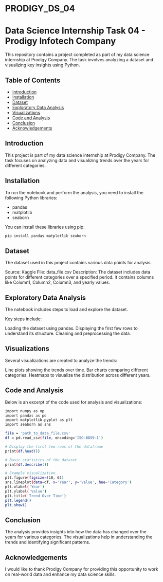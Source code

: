 # PRODIGY_DS_04
# Data Science Internship Task 04 - Prodigy Infotech Company

This repository contains a project completed as part of my data science internship at Prodigy Company. The task involves analyzing a dataset and visualizing key insights using Python.

## Table of Contents

- [Introduction](#introduction)
- [Installation](#installation)
- [Dataset](#dataset)
- [Exploratory Data Analysis](#exploratory-data-analysis)
- [Visualizations](#visualizations)
- [Code and Analysis](#code-and-analysis)
- [Conclusion](#conclusion)
- [Acknowledgements](#acknowledgements)

## Introduction

This project is part of my data science internship at Prodigy Company. The task focuses on analyzing data and visualizing trends over the years for different categories.

## Installation

To run the notebook and perform the analysis, you need to install the following Python libraries:

- pandas
- matplotlib
- seaborn

You can install these libraries using pip:

```bash
pip install pandas matplotlib seaborn
```

## Dataset

The dataset used in this project contains various data points for analysis.

Source: Kaggle
File: data_file.csv
Description: The dataset includes data points for different categories over a specified period. It contains columns like Column1, Column2, Column3, and yearly values.

## Exploratory Data Analysis
The notebook includes steps to load and explore the dataset. 

Key steps include:

Loading the dataset using pandas.
Displaying the first few rows to understand its structure.
Cleaning and preprocessing the data.

## Visualizations

Several visualizations are created to analyze the trends:

Line plots showing the trends over time.
Bar charts comparing different categories.
Heatmaps to visualize the distribution across different years.

## Code and Analysis
Below is an excerpt of the code used for analysis and visualizations:
```bash
import numpy as np
import pandas as pd
import matplotlib.pyplot as plt
import seaborn as sns

file = 'path_to_data_file.csv'
df = pd.read_csv(file, encoding='ISO-8859-1')

# Display the first few rows of the dataframe
print(df.head())

# Basic statistics of the dataset
print(df.describe())

# Example visualization
plt.figure(figsize=(10, 6))
sns.lineplot(data=df, x='Year', y='Value', hue='Category')
plt.xlabel('Year')
plt.ylabel('Value')
plt.title('Trend Over Time')
plt.legend()
plt.show()
```
## Conclusion
The analysis provides insights into how the data has changed over the years for various categories. The visualizations help in understanding the trends and identifying significant patterns.

## Acknowledgements
I would like to thank Prodigy Company for providing this opportunity to work on real-world data and enhance my data science skills.
